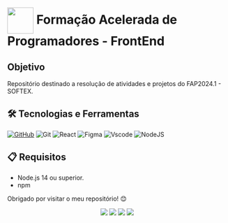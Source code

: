 <h1>
    <a href="https://softexpe.org.br/">
     <img align="center" width="60px" src="https://hermes.dio.me/tracks/68c81887-a1c2-440d-a7ea-7777bc10cd41.png"></a>
    <span> Formação Acelerada de Programadores - FrontEnd</span>
</h1>

## Objetivo
Repositório destinado a resolução de atividades e projetos do FAP2024.1 - SOFTEX.

## 🛠️ Tecnologias e Ferramentas

[![GitHub](https://img.shields.io/badge/GitHub-000?style=for-the-badge&logo=github&logoColor=30A3DC)](https://docs.github.com/)
![Git](https://img.shields.io/badge/GIT-E44C30?style=for-the-badge&logo=git&logoColor=white)
![React](https://img.shields.io/badge/React-20232A?style=for-the-badge&logo=react&logoColor=61DAFB)
![Figma](https://img.shields.io/badge/Figma-696969?style=for-the-badge&logo=figma&logoColor=figma)
![Vscode](https://img.shields.io/badge/Vscode-007ACC?style=for-the-badge&logo=visual-studio-code&logoColor=white)
![NodeJS](https://img.shields.io/badge/node.js-6DA55F?style=for-the-badge&logo=node.js&logoColor=white)

## 📋 Requisitos

- Node.js 14 ou superior.
- npm

Obrigado por visitar o meu repositório! 😊

<div align="center">
  <p>
      <img src="https://img.shields.io/github/languages/count/alexklenio/fap2024"/>
      <img src="https://img.shields.io/github/repo-size/alexklenio/fap2024"/>
      <img src="https://img.shields.io/github/last-commit/alexklenio/fap2024"/>
      <img src="https://img.shields.io/github/issues/alexklenio/fap2024"/>
  </p> 
</div>
